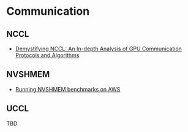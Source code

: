 # Communication

## NCCL
* [Demystifying NCCL: An In-depth Analysis of GPU Communication Protocols and Algorithms](https://arxiv.org/pdf/2507.04786v1)

## NVSHMEM
* [Running NVSHMEM benchmarks on AWS](https://github.com/aws-samples/awsome-distributed-training/tree/main/micro-benchmarks/nvshmem)

## UCCL
TBD
